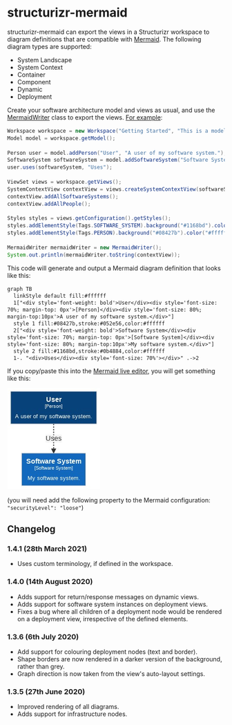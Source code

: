 # structurizr-mermaid

structurizr-mermaid can export the views in a Structurizr workspace to diagram definitions that are compatible with [Mermaid](https://mermaid-js.github.io/mermaid). The following diagram types are supported:

- System Landscape
- System Context
- Container
- Component
- Dynamic
- Deployment

Create your software architecture model and views as usual, and use the [MermaidWriter](https://github.com/structurizr/java-extensions/blob/master/structurizr-mermaid/src/com/structurizr/io/mermaid/MermaidWriter.java) class to export the views. [For example](https://github.com/structurizr/java-extensions/blob/master/structurizr-examples/src/com/structurizr/example/Mermaid.java):

```java
Workspace workspace = new Workspace("Getting Started", "This is a model of my software system.");
Model model = workspace.getModel();

Person user = model.addPerson("User", "A user of my software system.");
SoftwareSystem softwareSystem = model.addSoftwareSystem("Software System", "My software system.");
user.uses(softwareSystem, "Uses");

ViewSet views = workspace.getViews();
SystemContextView contextView = views.createSystemContextView(softwareSystem, "SystemContext", "An example of a System Context diagram.");
contextView.addAllSoftwareSystems();
contextView.addAllPeople();

Styles styles = views.getConfiguration().getStyles();
styles.addElementStyle(Tags.SOFTWARE_SYSTEM).background("#1168bd").color("#ffffff");
styles.addElementStyle(Tags.PERSON).background("#08427b").color("#ffffff").shape(Shape.Person);

MermaidWriter mermaidWriter = new MermaidWriter();
System.out.println(mermaidWriter.toString(contextView));
```

This code will generate and output a Mermaid diagram definition that looks like this:

```
graph TB
  linkStyle default fill:#ffffff
  1["<div style='font-weight: bold'>User</div><div style='font-size: 70%; margin-top: 0px'>[Person]</div><div style='font-size: 80%; margin-top:10px'>A user of my software system.</div>"]
  style 1 fill:#08427b,stroke:#052e56,color:#ffffff
  2["<div style='font-weight: bold'>Software System</div><div style='font-size: 70%; margin-top: 0px'>[Software System]</div><div style='font-size: 80%; margin-top:10px'>My software system.</div>"]
  style 2 fill:#1168bd,stroke:#0b4884,color:#ffffff
  1-. "<div>Uses</div><div style='font-size: 70%'></div>" .->2
```

If you copy/paste this into the [Mermaid live editor](https://mermaid-js.github.io/mermaid-live-editor/), you will get something like this:

![An example Mermaid diagram](docs/images/getting-started.jpg)

(you will need add the following property to the Mermaid configuration: ```"securityLevel": "loose"```)

## Changelog

### 1.4.1 (28th March 2021)

- Uses custom terminology, if defined in the workspace.

### 1.4.0 (14th August 2020)

- Adds support for return/response messages on dynamic views.
- Adds support for software system instances on deployment views.
- Fixes a bug where all children of a deployment node would be rendered on a deployment view, irrespective of the defined elements.

### 1.3.6 (6th July 2020)

- Add support for colouring deployment nodes (text and border).
- Shape borders are now rendered in a darker version of the background, rather than grey.
- Graph direction is now taken from the view's auto-layout settings.

### 1.3.5 (27th June 2020)

- Improved rendering of all diagrams.
- Adds support for infrastructure nodes.
